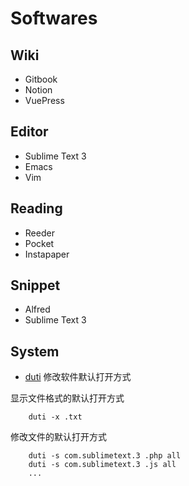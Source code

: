 # Softwares

## Wiki
- Gitbook
- Notion
- VuePress


## Editor
- Sublime Text 3
- Emacs
- Vim


## Reading
- Reeder
- Pocket
- Instapaper


## Snippet
- Alfred
- Sublime Text 3


## System

- [duti](https://github.com/moretension/duti) 修改软件默认打开方式

显示文件格式的默认打开方式
```shell
    duti -x .txt
```

修改文件的默认打开方式
```shell
    duti -s com.sublimetext.3 .php all
    duti -s com.sublimetext.3 .js all    
    ...
```





